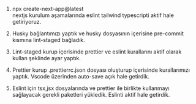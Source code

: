1. npx create-next-app@latest  
   nextjs kurulum aşamalarında eslint tailwind typescripti aktif hale getiriyoruz.

2. Husky bağlantımızı yaptık ve husky dosyasının içerisine pre-commit kısmına lint-staged bağladık.

3. Lint-staged kurup içerisinde prettier ve eslint kurallarını aktif olarak kullan şeklinde ayar yaptık.

4. Prettier kurup .prettierrc.json dosyası oluşturup içerisinde kurallarımızı yaptık. Vscode üzerinden auto-save açık hale getirdik.

5. Eslint için tsx,jsx dosyalarında ve prettier ile birlikte kullanmayı sağlayacak gerekli paketleri yükledik. Eslinti aktif hale getirdik.
